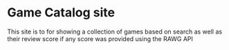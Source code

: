# Game Catalog site
This site is to for showing a collection of games based on search
as well as their review score if any score was provided using the
RAWG API

